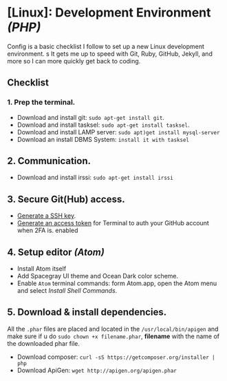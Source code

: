[Linux]: Development Environment *(PHP)*
=================================

Config is a basic checklist I follow to set up a new Linux development environment. s
It gets me up to speed with Git, Ruby, GitHub, Jekyll, and more so I can more quickly get back to coding.

## Checklist

### 1. Prep the terminal.

- Download and install git:         `sudo apt-get install git`.
- Download and install tasksel:     `sudo apt-get install tasksel`.
- Download and install LAMP server: `sudo apt)get install mysql-server`
- Download an install DBMS System:  `install it with tasksel`

## 2. Communication.

- Download and install irssi: `sudo apt-get install irssi`

## 3. Secure Git(Hub) access.
- [Generate a SSH key](https://help.github.com/articles/generating-ssh-keys/).
- [Generate an access token](https://help.github.com/articles/creating-an-access-token-for-command-line-use/) for Terminal to auth your GitHub  account when 2FA is. enabled

## 4. Setup editor *(Atom)*

- Install Atom itself
- Add Spacegray UI theme and Ocean Dark color scheme.
- Enable `Atom` terminal commands: form Atom.app, open the Atom menu and select *Install Shell Commands*.

## 5. Download & install dependencies.

All the `.phar` files are placed and located in the `/usr/local/bin/apigen` and make sure if u do `sudo chown +x filename.phar`,
**filename** with the name of the downloaded phar file.

- Download composer:  `curl -sS https://getcomposer.org/installer | php`
- Download ApiGen:    `wget http://apigen.org/apigen.phar`
